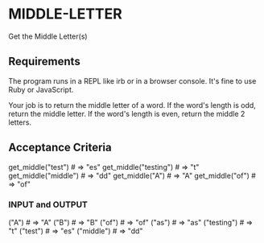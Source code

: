 # MIDDLE-LETTER
Get the Middle Letter(s)

## Requirements
The program runs in a REPL like irb or in a browser console.
It's fine to use Ruby or JavaScript.

Your job is to return the middle letter of a word. If the word's length is odd, return the middle letter. If the word's length is even, return the middle 2 letters.

## Acceptance Criteria
get_middle("test") # => "es"
get_middle("testing") # => "t"
get_middle("middle") # => "dd"
get_middle("A") # => "A"
get_middle("of") # => "of"

### INPUT and OUTPUT
("A") # => "A"
("B") # => "B"
("of") # => "of"
("as") # => "as"
("testing") # => "t"
("test") # => "es"
("middle") # => "dd"
